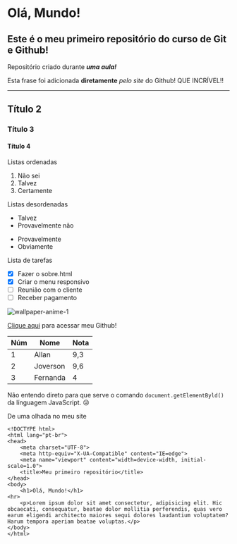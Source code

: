 # Olá, Mundo!
Este é o meu primeiro repositório do curso de **Git e Github!**
---

Repositório criado durante __*uma aula!*__

Esta frase foi adicionada **diretamente** *pelo site* do Github! QUE INCRÍVEL!!
***

## Título 2

### Título 3

#### Título 4

Listas ordenadas
1. Não sei
2. Talvez
3. Certamente


Listas desordenadas
- Talvez
- Provavelmente não

* Provavelmente
* Obviamente


Lista de tarefas
- [x] Fazer o sobre.html
- [x] Criar o menu responsivo
- [ ] Reunião com o cliente
- [ ] Receber pagamento

![wallpaper-anime-1](https://github.com/Allan-Carlos/exercicios-e-desafios/assets/89498717/59521d7f-de3d-480e-9597-f1a809949f73)


[Clique aqui](https://github.com/Allan-Carlos) para acessar meu Github!


Núm | Nome | Nota
---|---|---
1 | Allan | 9,3
2 | Joverson | 9,6
3 | Fernanda | 4

Não entendo direto para que serve o comando `document.getElementByld()` da línguagem JavaScript. 😢

De uma olhada no meu site
```
<!DOCTYPE html>
<html lang="pt-br">
<head>
    <meta charset="UTF-8">
    <meta http-equiv="X-UA-Compatible" content="IE=edge">
    <meta name="viewport" content="width=device-width, initial-scale=1.0">
    <title>Meu primeiro repositório</title>
</head>
<body>
    <h1>Olá, Mundo!</h1>
<hr>
    <p>Lorem ipsum dolor sit amet consectetur, adipisicing elit. Hic obcaecati, consequatur, beatae dolor mollitia perferendis, quas vero earum eligendi architecto maiores sequi dolores laudantium voluptatem? Harum tempora aperiam beatae voluptas.</p>
</body>
</html>
```
